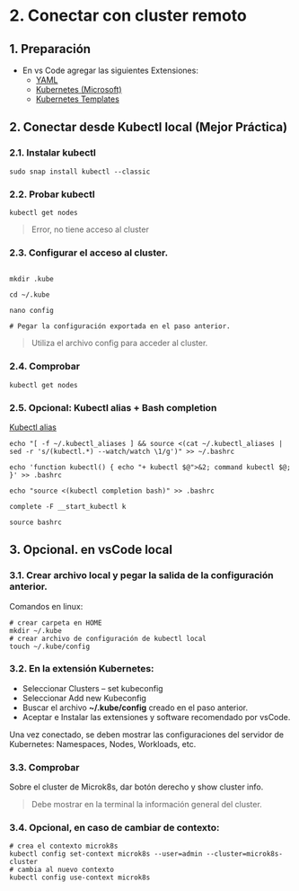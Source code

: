# 2. Conectar con cluster remoto <!-- omit in TOC -->

## 1. Preparación
- En vs Code agregar las siguientes Extensiones:
  - [YAML](https://marketplace.visualstudio.com/items?itemName=redhat.vscode-yaml)
  - [Kubernetes (Microsoft)](https://marketplace.visualstudio.com/items?itemName=ms-kubernetes-tools.vscode-kubernetes-tools)
  - [Kubernetes Templates](https://marketplace.visualstudio.com/items?itemName=lunuan.kubernetes-templates)

## 2. Conectar desde Kubectl local **(Mejor Práctica)**

### 2.1. Instalar kubectl
```vim
sudo snap install kubectl --classic
```


### 2.2. Probar kubectl
```vim
kubectl get nodes
```
> Error, no tiene acceso al cluster

### 2.3. Configurar el acceso al cluster.
```vim

mkdir .kube

cd ~/.kube

nano config

# Pegar la configuración exportada en el paso anterior.
```

> Utiliza el archivo config para acceder al cluster.

### 2.4. Comprobar
```vim
kubectl get nodes
```

### 2.5. Opcional: Kubectl alias + Bash completion
[Kubectl alias](https://github.com/ahmetb/kubectl-aliases)
```vim
echo "[ -f ~/.kubectl_aliases ] && source <(cat ~/.kubectl_aliases | sed -r 's/(kubectl.*) --watch/watch \1/g')" >> ~/.bashrc

echo 'function kubectl() { echo "+ kubectl $@">&2; command kubectl $@; }' >> .bashrc

echo "source <(kubectl completion bash)" >> .bashrc

complete -F __start_kubectl k

source bashrc
```

## 3. Opcional. en vsCode local
### 3.1. Crear archivo local y pegar la salida de la configuración anterior.
Comandos en linux:
```vim
# crear carpeta en HOME
mkdir ~/.kube
# crear archivo de configuración de kubectl local
touch ~/.kube/config
```

### 3.2. En la extensión Kubernetes:
- Seleccionar Clusters – set kubeconfig
- Seleccionar Add new Kubeconfig
- Buscar el archivo **~/.kube/config** creado en el paso anterior.
- Aceptar e Instalar las extensiones y software recomendado por vsCode.

Una vez conectado, se deben mostrar las configuraciones del servidor de Kubernetes: Namespaces, Nodes, Workloads, etc.

### 3.3. Comprobar

Sobre el cluster de Microk8s, dar botón derecho y show cluster info.

> Debe mostrar en la terminal la información general del cluster.

### 3.4. Opcional, en caso de cambiar de contexto:
```vim
# crea el contexto microk8s
kubectl config set-context microk8s --user=admin --cluster=microk8s-cluster
# cambia al nuevo contexto
kubectl config use-context microk8s
```
